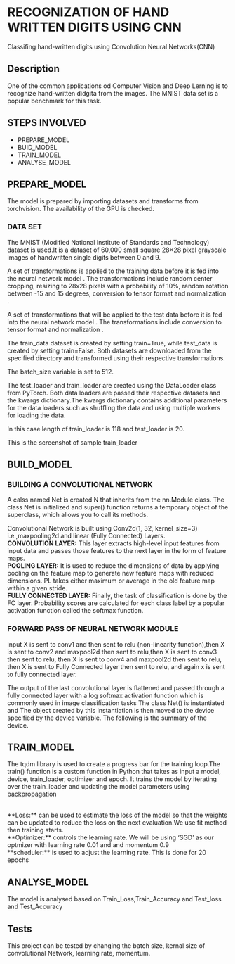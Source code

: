 # RECOGNIZATION OF HAND WRITTEN DIGITS USING CNN
Classifing hand-written digits using Convolution Neural Networks(CNN)

## Description

One of the common applications od Computer Vision and Deep Lerning is to recognize hand-written didgita from the images. The MNIST data set is a popular benchmark for this task.



## STEPS INVOLVED 

- PREPARE_MODEL
- BUID_MODEL
- TRAIN_MODEL
- ANALYSE_MODEL

## PREPARE_MODEL
The model is prepared by importing datasets and transforms from torchvision. The availability of the GPU is checked.
### DATA SET
The MNIST (Modified National Institute of Standards and Technology) dataset is used.It is a dataset of 60,000 small square 28×28 pixel grayscale images of handwritten single digits between 0 and 9.

A set of transformations is applied to the training data before it is fed into the neural network model . The transformations include random center cropping, resizing to 28x28 pixels with a probability of 10%, random rotation between -15 and 15 degrees, conversion to tensor format and normalization .

A set of transformations that will be applied to the test data before it is fed into the neural network model . The transformations include conversion to tensor format and normalization .

The train_data dataset is created by setting train=True, while test_data is created by setting train=False. Both datasets are downloaded from the specified directory and transformed using their respective transformations.

The batch_size variable is set to 512. 

The test_loader and train_loader are created using the DataLoader class from PyTorch. Both data loaders are passed their respective datasets and the kwargs dictionary.The kwargs dictionary contains additional parameters for the data loaders such as shuffling the data and using multiple workers for loading the data.

In this case length of train_loader is 118 and test_loader is 20.

This is the screenshot of sample train_loader


   

## BUILD_MODEL

### BUILDING A CONVOLUTIONAL NETWORK

A calss named Net is created N that inherits from the nn.Module class. The class Net is initialized and super() function returns a temporary object of the superclass, which allows you to call its methods. 

Convolutional Network is built using Conv2d(1, 32, kernel_size=3) i.e.,maxpooling2d and linear (Fully Connected) Layers.
<br/>
**CONVOLUTION LAYER:** This layer extracts high-level input features from input data and passes those features to the next layer in the form of feature maps.
<br/>
**POOLING LAYER:** It is used to reduce the dimensions of data by applying pooling on the feature map to generate new feature maps with reduced dimensions. PL takes either maximum or average in the old feature map within a given stride.
<br/>
**FULLY CONNECTED LAYER:** Finally, the task of classification is done by the FC layer. Probability scores are calculated for each class label by a popular activation function called the softmax function.

### FORWARD PASS OF NEURAL NETWORK MODULE
input X is sent to conv1 and then sent to relu (non-linearity function),then X is sent to conv2 and maxpool2d then sent to relu,then X is sent to conv3  then sent to relu,
then X is sent to conv4 and maxpool2d then sent to relu, then X is sent to Fully Connected layer then sent to relu, and again x is sent to fully connected layer.

The output of the last convolutional layer is flattened and passed through a fully connected layer with a log softmax activation function which is commonly used in image classification tasks
The class Net()  is instantiated and The object created by this instantiation is then moved to the device specified by the device variable. 
The following is the summary of the device.


## TRAIN_MODEL

The tqdm library is used to create a progress bar for the training loop.The train() function is a custom function in Python that takes as input a model, device, train_loader, optimizer and epoch. It trains the model by iterating over the train_loader and updating the model parameters using backpropagation

<br/>
**Loss:**  can be used to estimate the loss of the model so that the weights can be updated to reduce the loss on the next evaluation.We use fit method then training starts.
<br/>
**Optimizer:** controls the learning rate. We will be using ‘SGD’ as our optmizer with learning rate 0.01 and and momentum 0.9
<br/>
**scheduler:** is used to adjust the learning rate. This is done for 20 epochs

## ANALYSE_MODEL
The model is analysed based on Train_Loss,Train_Accuracy and Test_loss and Test_Accuracy





## Tests

This project can be tested by changing the batch size, kernal size of convolutional Network, learning rate, momentum. 
